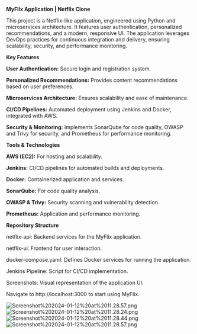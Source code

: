 **MyFlix Application | Netflix Clone**

This project is a Netflix-like application, engineered using Python and microservices architecture. It features user authentication, personalized recommendations, and a modern, responsive UI. The application leverages DevOps practices for continuous integration and delivery, ensuring scalability, security, and performance monitoring.

**Key Features**

**User Authentication:** Secure login and registration system.

**Personalized Recommendations:** Provides content recommendations based on user preferences.

**Microservices Architecture:** Ensures scalability and ease of maintenance.

**CI/CD Pipelines:** Automated deployment using Jenkins and Docker, integrated with AWS.

**Security & Monitoring:** Implements SonarQube for code quality, OWASP and Trivy for security, and Prometheus for performance monitoring.

**Tools & Technologies**

**AWS (EC2):** For hosting and scalability.

**Jenkins:** CI/CD pipelines for automated builds and deployments.

**Docker:** Containerized application and services.

**SonarQube:** For code quality analysis.

**OWASP & Trivy:** Security scanning and vulnerability detection.

**Prometheus:** Application and performance monitoring.


**Repository Structure**

netflix-api: Backend services for the MyFlix application.

netflix-ui: Frontend for user interaction.

docker-compose.yaml: Defines Docker services for running the application.

Jenkins Pipeline: Script for CI/CD implementation.

Screenshots: Visual representation of the application UI.


Navigate to http://localhost:3000 to start using MyFlix.

![Screenshot%202024-01-12%20at%2011.28.57.png](https://github.com/dhanashree-nangre/fakeflix-devOps/blob/main/Screenshot%202024-01-12%20at%2011.28.57.png)
![Screenshot%202024-01-12%20at%2011.28.24.png](https://github.com/dhanashree-nangre/fakeflix-devOps/blob/main/Screenshot%202024-01-12%20at%2011.28.24.png)
![Screenshot%202024-01-12%20at%2011.28.44.png](https://github.com/dhanashree-nangre/fakeflix-devOps/blob/main/Screenshot%202024-01-12%20at%2011.28.44.png)
![Screenshot%202024-01-12%20at%2011.28.57.png](https://github.com/dhanashree-nangre/fakeflix-devOps/blob/main/Screenshot%202024-01-12%20at%2011.28.57.png)
